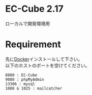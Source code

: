 # EC-Cube 2.17
ローカルで開発環境用

# Requirement
先に[Docker](https://www.docker.com/)インストールして下さい。 \
以下のホストのポートを空けてください。
```
8080 : EC-Cube
9080 : phpMyAdmin
13306 : mysql
1080 & 1025 : mailcatcher
```
